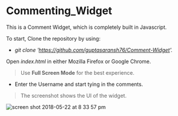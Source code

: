 # Commenting_Widget
This is a Comment Widget, which is completely built in Javascript.

To start, Clone the repository by using:
- *git clone 'https://github.com/guptasaransh76/Comment-Widget'.*

Open *index.html* in either Mozilla Firefox or Google Chrome.
> Use **Full Screen Mode** for the best experience.

- Enter the Username and start tying in the comments.

>The screenshot shows the UI of the widget.

![screen shot 2018-05-22 at 8 33 57 pm](https://user-images.githubusercontent.com/30376024/40372907-53a534a0-5e03-11e8-93ba-a0cf5e89169d.png)



